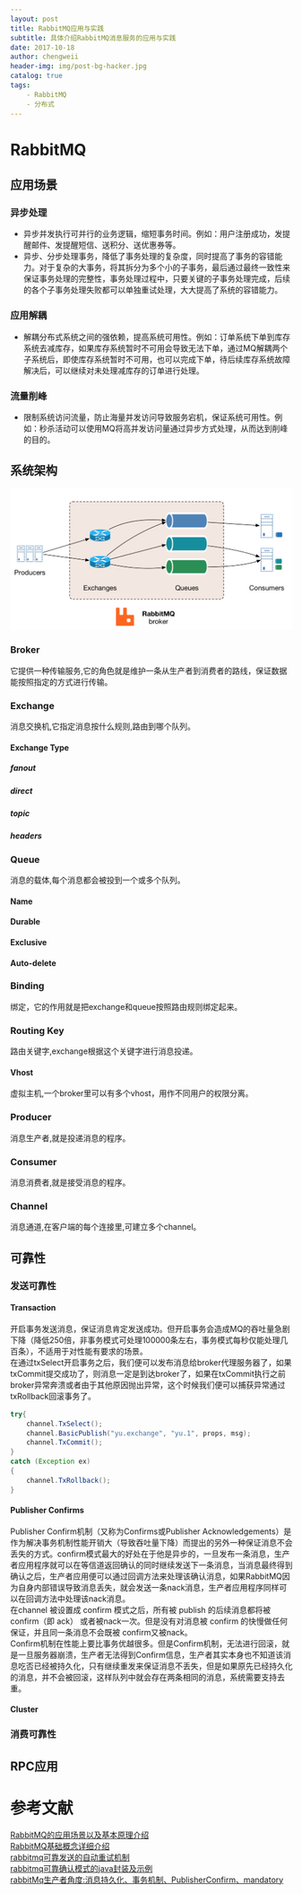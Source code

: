 ```yaml
---
layout: post
title: RabbitMQ应用与实践
subtitle: 具体介绍RabbitMQ消息服务的应用与实践
date: 2017-10-18
author: chengweii
header-img: img/post-bg-hacker.jpg
catalog: true
tags:
    - RabbitMQ
    - 分布式
---
```


# RabbitMQ
## 应用场景
### 异步处理
* 异步并发执行可并行的业务逻辑，缩短事务时间。例如：用户注册成功，发提醒邮件、发提醒短信、送积分、送优惠券等。
* 异步、分步处理事务，降低了事务处理的复杂度，同时提高了事务的容错能力。对于复杂的大事务，将其拆分为多个小的子事务，最后通过最终一致性来保证事务处理的完整性，事务处理过程中，只要关键的子事务处理完成，后续的各个子事务处理失败都可以单独重试处理，大大提高了系统的容错能力。
### 应用解耦
* 解耦分布式系统之间的强依赖，提高系统可用性。例如：订单系统下单到库存系统去减库存，如果库存系统暂时不可用会导致无法下单，通过MQ解耦两个子系统后，即使库存系统暂时不可用，也可以完成下单，待后续库存系统故障解决后，可以继续对未处理减库存的订单进行处理。
### 流量削峰
* 限制系统访问流量，防止海量并发访问导致服务宕机，保证系统可用性。例如：秒杀活动可以使用MQ将高并发访问量通过异步方式处理，从而达到削峰的目的。

## 系统架构
![RabbitMQ](/img/rabbitmq/rabbitmq-1.png)
### Broker
它提供一种传输服务,它的角色就是维护一条从生产者到消费者的路线，保证数据能按照指定的方式进行传输。
### Exchange
消息交换机,它指定消息按什么规则,路由到哪个队列。
#### Exchange Type
##### fanout
##### direct
##### topic
##### headers

### Queue
消息的载体,每个消息都会被投到一个或多个队列。
#### Name
#### Durable
#### Exclusive 
#### Auto-delete

### Binding
绑定，它的作用就是把exchange和queue按照路由规则绑定起来。
### Routing Key
路由关键字,exchange根据这个关键字进行消息投递。
#### Vhost
虚拟主机,一个broker里可以有多个vhost，用作不同用户的权限分离。 
### Producer
消息生产者,就是投递消息的程序。
### Consumer
消息消费者,就是接受消息的程序。
### Channel
消息通道,在客户端的每个连接里,可建立多个channel。

## 可靠性
### 发送可靠性
#### Transaction
开启事务发送消息，保证消息肯定发送成功。但开启事务会造成MQ的吞吐量急剧下降（降低250倍，非事务模式可处理100000条左右，事务模式每秒仅能处理几百条），不适用于对性能有要求的场景。  
在通过txSelect开启事务之后，我们便可以发布消息给broker代理服务器了，如果txCommit提交成功了，则消息一定是到达broker了，如果在txCommit执行之前broker异常奔溃或者由于其他原因抛出异常，这个时候我们便可以捕获异常通过txRollback回滚事务了。
```java
try{
    channel.TxSelect();
    channel.BasicPublish("yu.exchange", "yu.1", props, msg);
    channel.TxCommit();
}
catch (Exception ex)
{
    channel.TxRollback();
}
```
#### Publisher Confirms
Publisher Confirm机制（又称为Confirms或Publisher Acknowledgements）是作为解决事务机制性能开销大（导致吞吐量下降）而提出的另外一种保证消息不会丢失的方式。confirm模式最大的好处在于他是异步的，一旦发布一条消息，生产者应用程序就可以在等信道返回确认的同时继续发送下一条消息，当消息最终得到确认之后，生产者应用便可以通过回调方法来处理该确认消息，如果RabbitMQ因为自身内部错误导致消息丢失，就会发送一条nack消息，生产者应用程序同样可以在回调方法中处理该nack消息。  
在channel 被设置成 confirm 模式之后，所有被 publish 的后续消息都将被 confirm（即 ack） 或者被nack一次。但是没有对消息被 confirm 的快慢做任何保证，并且同一条消息不会既被 confirm又被nack。  
Confirm机制在性能上要比事务优越很多。但是Confirm机制，无法进行回滚，就是一旦服务器崩溃，生产者无法得到Confirm信息，生产者其实本身也不知道该消息吃否已经被持久化，只有继续重发来保证消息不丢失，但是如果原先已经持久化的消息，并不会被回滚，这样队列中就会存在两条相同的消息，系统需要支持去重。

#### Cluster
### 消费可靠性

## RPC应用

# 参考文献
[RabbitMQ的应用场景以及基本原理介绍](http://blog.csdn.net/whoamiyang/article/details/54954780)  
[RabbitMQ基础概念详细介绍](http://blog.csdn.net/whycold/article/details/41119807)  
[rabbitmq可靠发送的自动重试机制](https://www.jianshu.com/p/6579e48d18ae)  
[rabbitmq可靠确认模式的java封装及示例](https://www.jianshu.com/p/4112d78a8753)  
[rabbitMq生产者角度:消息持久化、事务机制、PublisherConfirm、mandatory](http://blog.csdn.net/u014045580/article/details/70311746)  